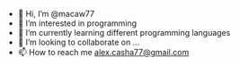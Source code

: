 - 👋 Hi, I’m @macaw77
- 👀 I’m interested in programming
- 🌱 I’m currently learning different programming languages
- 💞️ I’m looking to collaborate on ...
- 📫 How to reach me alex.casha77@gmail.com

<!---
macaw77/macaw77 is a ✨ special ✨ repository because its `README.md` (this file) appears on your GitHub profile.
You can click the Preview link to take a look at your changes.
--->
